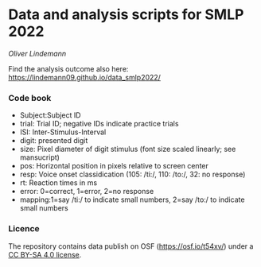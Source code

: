 # Data and analysis scripts for SMLP 2022

*Oliver Lindemann*

Find the analysis outcome also here: https://lindemann09.github.io/data_smlp2022/

### Code book

-   Subject:Subject ID
-   trial: Trial ID; negative IDs indicate practice trials
-   ISI: Inter-Stimulus-Interval
-   digit: presented digit
-   size: Pixel diameter of digit stimulus (font size scaled linearly; see mansucript)
-   pos: Horizontal position in pixels relative to screen center
-   resp: Voice onset classidication (105: /ti:/, 110: /to:/, 32: no response)
-   rt: Reaction times in ms
-   error: 0=correct, 1=error, 2=no response
-   mapping:1=say /ti:/ to indicate small numbers, 2=say /to:/ to indicate small numbers

### Licence

The repository contains data publish on OSF (<https://osf.io/t54xv/>) under a [CC BY-SA 4.0 license](http://creativecommons.org/licenses/by-sa/4.0/).
